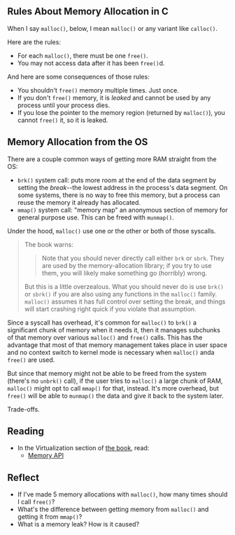 <!-- Exploration 5.1 Process Memory Allocation -->

## Rules About Memory Allocation in C

When I say `malloc()`, below, I mean `malloc()` or any variant like
`calloc()`.

Here are the rules:

* For each `malloc()`, there must be one `free()`.
* You may not access data after it has been `free()`d.

And here are some consequences of those rules:

* You shouldn't `free()` memory multiple times. Just once.
* If you don't `free()` memory, it is _leaked_ and cannot be used by any
  process until your process dies.
* If you lose the pointer to the memory region (returned by `malloc()`),
  you cannot `free()` it, so it is leaked.

## Memory Allocation from the OS

There are a couple common ways of getting more RAM straight from the OS:

* `brk()` system call: puts more room at the end of the data segment by
  setting the _break_--the lowest address in the process's data segment.
  On some systems, there is no way to free this memory, but a process
  can reuse the memory it already has allocated.
* `mmap()` system call: "memory map" an anonymous section of memory for
  general purpose use. This can be freed with `munmap()`.

Under the hood, `malloc()` use one or the other or both of those
syscalls.

> The book warns: 
>
>> Note that you should never directly call either `brk` or `sbrk`. They
>> are used by the memory-allocation library; if you try to use them,
>> you will likely make something go (horribly) wrong.
>
> But this is a little overzealous. What you should never do is use
> `brk()` or `sbrk()` if you are also using any functions in the
> `malloc()` family. `malloc()` assumes it has full control over setting
> the break, and things will start crashing right quick if you violate
> that assumption.

Since a syscall has overhead, it's common for `malloc()` to `brk()` a
significant chunk of memory when it needs it, then it manages subchunks
of that memory over various `malloc()` and `free()` calls. This has the
advantage that most of that memory management takes place in user space
and no context switch to kernel mode is necessary when `malloc()` anda
`free()` are used.

But since that memory might not be able to be freed from the system
(there's no `unbrk()` call), if the user tries to `malloc()` a large
chunk of RAM, `malloc()` might opt to call `mmap()` for that, instead.
It's more overhead, but `free()` will be able to `munmap()` the data and
give it back to the system later.

Trade-offs.

## Reading

* In the Virtualization section of [the book](https://pages.cs.wisc.edu/~remzi/OSTEP/), read:
  * [Memory API](https://pages.cs.wisc.edu/~remzi/OSTEP/vm-api.pdf)
  
## Reflect

* If I've made 5 memory allocations with `malloc()`, how many times
  should I call `free()`?
* What's the difference between getting memory from `malloc()` and
  getting it from `mmap()`?
* What is a memory leak? How is it caused?


